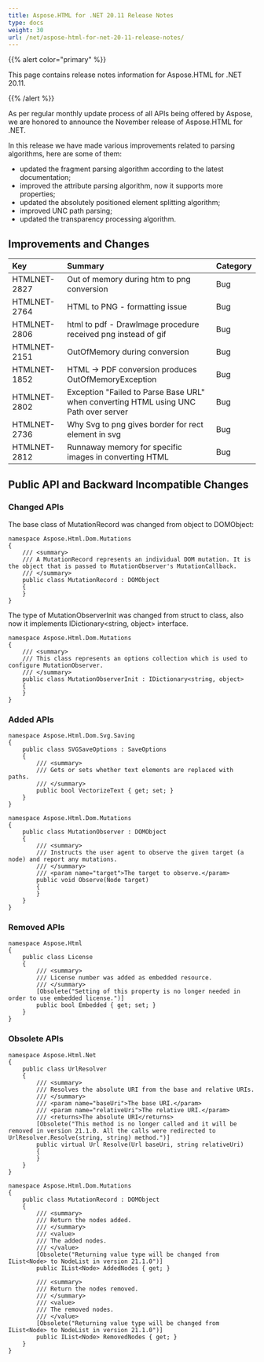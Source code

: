 ```yaml
---
title: Aspose.HTML for .NET 20.11 Release Notes
type: docs
weight: 30
url: /net/aspose-html-for-net-20-11-release-notes/
---
```


{{% alert color="primary" %}} 

This page contains release notes information for Aspose.HTML for .NET 20.11.

{{% /alert %}} 

As per regular monthly update process of all APIs being offered by Aspose, we are honored to announce the November release of Aspose.HTML for .NET.

In this release we have made various improvements related to parsing algorithms, here are some of them:

- updated the fragment parsing algorithm according to the latest documentation;
- improved the attribute parsing algorithm, now it supports more properties;
- updated the absolutely positioned element splitting algorithm;
- improved UNC path parsing;
- updated the transparency processing algorithm.

## **Improvements and Changes**

|**Key**|**Summary**|**Category**|
| :- | :- | :- |
|HTMLNET-2827|Out of memory during htm to png conversion|Bug|
|HTMLNET-2764|HTML to PNG - formatting issue|Bug|
|HTMLNET-2806|html to pdf - DrawImage procedure received png instead of gif|Bug|
|HTMLNET-2151|OutOfMemory during conversion|Bug|
|HTMLNET-1852|HTML -> PDF conversion produces OutOfMemoryException|Bug|
|HTMLNET-2802|Exception "Failed to Parse Base URL" when converting HTML using UNC Path over server|Bug|
|HTMLNET-2736|Why Svg to png gives border for rect element in svg|Bug|
|HTMLNET-2812|Runnaway memory for specific images in converting HTML|Bug|

## **Public API and Backward Incompatible Changes**
### **Changed APIs**

The base class of MutationRecord was changed from object to DOMObject:

```
namespace Aspose.Html.Dom.Mutations
{
    /// <summary>
    /// A MutationRecord represents an individual DOM mutation. It is the object that is passed to MutationObserver's MutationCallback.
    /// </summary>
    public class MutationRecord : DOMObject
    {
    }
}
```

The type of MutationObserverInit was changed from struct to class, also now it implements IDictionary<string, object> interface.

```
namespace Aspose.Html.Dom.Mutations
{
    /// <summary>
    /// This class represents an options collection which is used to configure MutationObserver.
    /// </summary>
    public class MutationObserverInit : IDictionary<string, object>
    {
    }
}
```

### **Added APIs**

```
namespace Aspose.Html.Dom.Svg.Saving
{
    public class SVGSaveOptions : SaveOptions
    {
        /// <summary>
        /// Gets or sets whether text elements are replaced with paths.
        /// </summary>
        public bool VectorizeText { get; set; }
    }
}
```

```
namespace Aspose.Html.Dom.Mutations
{
    public class MutationObserver : DOMObject
    {
        /// <summary>
        /// Instructs the user agent to observe the given target (a node) and report any mutations.
        /// </summary>
        /// <param name="target">The target to observe.</param>
        public void Observe(Node target)
        {
        }
    }
}
```

### **Removed APIs**

```
namespace Aspose.Html
{
    public class License
    {
        /// <summary>
        /// License number was added as embedded resource.
        /// </summary>
        [Obsolete("Setting of this property is no longer needed in order to use embedded license.")]
        public bool Embedded { get; set; }
    }
}
```

### **Obsolete APIs**

```
namespace Aspose.Html.Net
{
    public class UrlResolver
    {
        /// <summary>
        /// Resolves the absolute URI from the base and relative URIs.
        /// </summary>
        /// <param name="baseUri">The base URI.</param>
        /// <param name="relativeUri">The relative URI.</param>
        /// <returns>The absolute URI</returns>
        [Obsolete("This method is no longer called and it will be removed in version 21.1.0. All the calls were redirected to UrlResolver.Resolve(string, string) method.")]
        public virtual Url Resolve(Url baseUri, string relativeUri)
        {
        }
    }
}
```

```
namespace Aspose.Html.Dom.Mutations
{
    public class MutationRecord : DOMObject
    {
        /// <summary>
        /// Return the nodes added.
        /// </summary>
        /// <value>
        /// The added nodes.
        /// </value>
        [Obsolete("Returning value type will be changed from IList<Node> to NodeList in version 21.1.0")]
        public IList<Node> AddedNodes { get; }

        /// <summary>
        /// Return the nodes removed. 
        /// </summary>
        /// <value>
        /// The removed nodes.
        /// </value>
        [Obsolete("Returning value type will be changed from IList<Node> to NodeList in version 21.1.0")]
        public IList<Node> RemovedNodes { get; }
    }
}
```